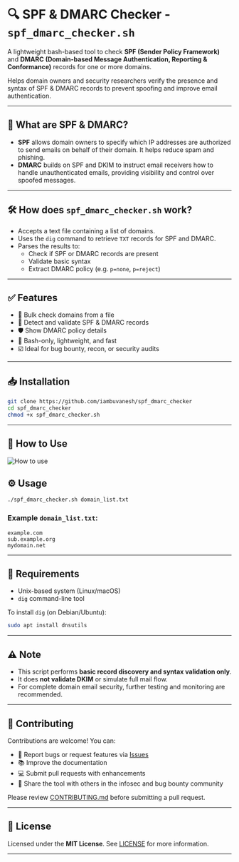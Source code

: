 # 🔍 SPF & DMARC Checker - `spf_dmarc_checker.sh`

A lightweight bash-based tool to check **SPF (Sender Policy Framework)** and **DMARC (Domain-based Message Authentication, Reporting & Conformance)** records for one or more domains.

Helps domain owners and security researchers verify the presence and syntax of SPF & DMARC records to prevent spoofing and improve email authentication.

---

## 📌 What are SPF & DMARC?

- **SPF** allows domain owners to specify which IP addresses are authorized to send emails on behalf of their domain. It helps reduce spam and phishing.
- **DMARC** builds on SPF and DKIM to instruct email receivers how to handle unauthenticated emails, providing visibility and control over spoofed messages.

---

## 🛠️ How does `spf_dmarc_checker.sh` work?

- Accepts a text file containing a list of domains.
- Uses the `dig` command to retrieve `TXT` records for SPF and DMARC.
- Parses the results to:
  - Check if SPF or DMARC records are present
  - Validate basic syntax
  - Extract DMARC policy (e.g. `p=none`, `p=reject`)

---

## ✅ Features

- 🔎 Bulk check domains from a file
- 📄 Detect and validate SPF & DMARC records
- 🛡️ Show DMARC policy details
- 🧪 Bash-only, lightweight, and fast
- ☑️ Ideal for bug bounty, recon, or security audits

---

## 📥 Installation

```bash
git clone https://github.com/iambuvanesh/spf_dmarc_checker
cd spf_dmarc_checker
chmod +x spf_dmarc_checker.sh
````

------

## 🔧 How to Use

![How to use](https://github.com/iambuvanesh/spf_dmarc_checker/blob/main/static/How%20to%20use.png?raw=true)

## ⚙️ Usage

```bash
./spf_dmarc_checker.sh domain_list.txt
```

### Example `domain_list.txt`:

```
example.com
sub.example.org
mydomain.net
```

---

## 🧰 Requirements

* Unix-based system (Linux/macOS)
* `dig` command-line tool

To install `dig` (on Debian/Ubuntu):

```bash
sudo apt install dnsutils
```

---

## ⚠️ Note

* This script performs **basic record discovery and syntax validation only**.
* It does **not validate DKIM** or simulate full mail flow.
* For complete domain email security, further testing and monitoring are recommended.

---

## 🤝 Contributing

Contributions are welcome! You can:

* 🐞 Report bugs or request features via [Issues](https://github.com/iambuvanesh/spf_dmarc_checker/issues)
* 📚 Improve the documentation
* 💻 Submit pull requests with enhancements
* 📢 Share the tool with others in the infosec and bug bounty community

Please review [CONTRIBUTING.md](https://github.com/iambuvanesh/spf_dmarc_checker/blob/main/CONTRIBUTING.md) before submitting a pull request.

---

## 📄 License

Licensed under the **MIT License**.
See [LICENSE](https://github.com/iambuvanesh/spf_dmarc_checker/blob/main/LICENSE) for more information.

---

